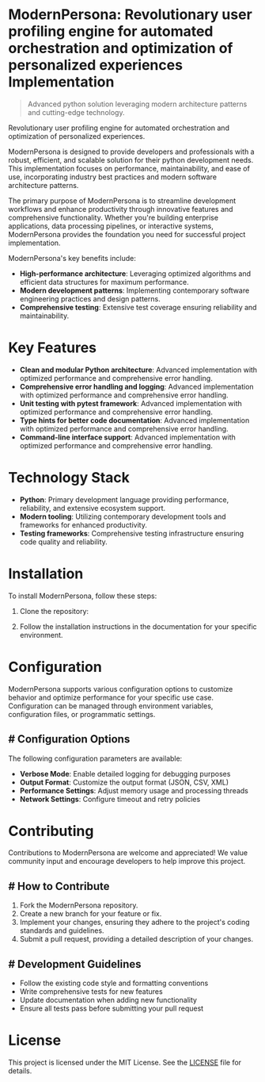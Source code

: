 <!-- fallback_ModernPersona_20250727061644_82967 -->

# ModernPersona: Revolutionary user profiling engine for automated orchestration and optimization of personalized experiences Implementation
> Advanced python solution leveraging modern architecture patterns and cutting-edge technology.

Revolutionary user profiling engine for automated orchestration and optimization of personalized experiences.

ModernPersona is designed to provide developers and professionals with a robust, efficient, and scalable solution for their python development needs. This implementation focuses on performance, maintainability, and ease of use, incorporating industry best practices and modern software architecture patterns.

The primary purpose of ModernPersona is to streamline development workflows and enhance productivity through innovative features and comprehensive functionality. Whether you're building enterprise applications, data processing pipelines, or interactive systems, ModernPersona provides the foundation you need for successful project implementation.

ModernPersona's key benefits include:

* **High-performance architecture**: Leveraging optimized algorithms and efficient data structures for maximum performance.
* **Modern development patterns**: Implementing contemporary software engineering practices and design patterns.
* **Comprehensive testing**: Extensive test coverage ensuring reliability and maintainability.

# Key Features

* **Clean and modular Python architecture**: Advanced implementation with optimized performance and comprehensive error handling.
* **Comprehensive error handling and logging**: Advanced implementation with optimized performance and comprehensive error handling.
* **Unit testing with pytest framework**: Advanced implementation with optimized performance and comprehensive error handling.
* **Type hints for better code documentation**: Advanced implementation with optimized performance and comprehensive error handling.
* **Command-line interface support**: Advanced implementation with optimized performance and comprehensive error handling.

# Technology Stack

* **Python**: Primary development language providing performance, reliability, and extensive ecosystem support.
* **Modern tooling**: Utilizing contemporary development tools and frameworks for enhanced productivity.
* **Testing frameworks**: Comprehensive testing infrastructure ensuring code quality and reliability.

# Installation

To install ModernPersona, follow these steps:

1. Clone the repository:


2. Follow the installation instructions in the documentation for your specific environment.

# Configuration

ModernPersona supports various configuration options to customize behavior and optimize performance for your specific use case. Configuration can be managed through environment variables, configuration files, or programmatic settings.

## # Configuration Options

The following configuration parameters are available:

* **Verbose Mode**: Enable detailed logging for debugging purposes
* **Output Format**: Customize the output format (JSON, CSV, XML)
* **Performance Settings**: Adjust memory usage and processing threads
* **Network Settings**: Configure timeout and retry policies

# Contributing

Contributions to ModernPersona are welcome and appreciated! We value community input and encourage developers to help improve this project.

## # How to Contribute

1. Fork the ModernPersona repository.
2. Create a new branch for your feature or fix.
3. Implement your changes, ensuring they adhere to the project's coding standards and guidelines.
4. Submit a pull request, providing a detailed description of your changes.

## # Development Guidelines

* Follow the existing code style and formatting conventions
* Write comprehensive tests for new features
* Update documentation when adding new functionality
* Ensure all tests pass before submitting your pull request

# License

This project is licensed under the MIT License. See the [LICENSE](https://github.com/marcmotta/ModernPersona/blob/main/LICENSE) file for details.

